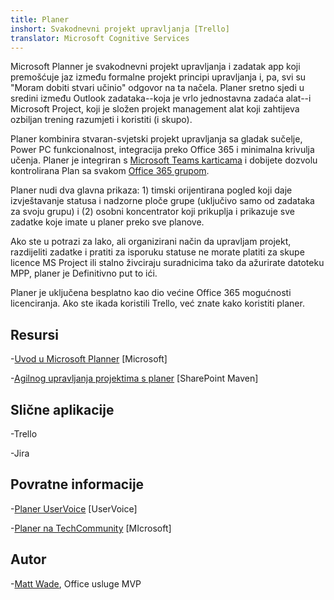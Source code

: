 ```yaml
---
title: Planer
inshort: Svakodnevni projekt upravljanja [Trello]
translator: Microsoft Cognitive Services
---
```



Microsoft Planner je svakodnevni projekt upravljanja i zadatak app koji premošćuje jaz između formalne projekt principi upravljanja i, pa, svi su "Moram dobiti stvari učinio" odgovor na ta načela. Planer sretno sjedi u sredini između Outlook zadataka--koja je vrlo jednostavna zadaća alat--i Microsoft Project, koji je složen projekt management alat koji zahtijeva ozbiljan trening razumjeti i koristiti (i skupo). 

Planer kombinira stvaran-svjetski projekt upravljanja sa gladak sučelje, Power PC funkcionalnost, integracija preko Office 365 i minimalna krivulja učenja. Planer je integriran s [Microsoft Teams karticama](https://blogs.technet.microsoft.com/skypehybridguy/2017/08/30/microsoft-teams-using-planner-to-stay-organized/) i dobijete dozvolu kontrolirana Plan sa svakom [Office 365 grupom](http://icsh.pt/O365groups).

Planer nudi dva glavna prikaza: 1) timski orijentirana pogled koji daje izvještavanje statusa i nadzorne ploče grupe (uključivo samo od zadataka za svoju grupu) i (2) osobni koncentrator koji prikuplja i prikazuje sve zadatke koje imate u planer preko sve planove.

Ako ste u potrazi za lako, ali organizirani način da upravljam projekt, razdijeliti zadatke i pratiti za isporuku statuse ne morate platiti za skupe licence MS Project ili stalno živciraju suradnicima tako da ažurirate datoteku MPP, planer je Definitivno put to ići.

Planer je uključena besplatno kao dio većine Office 365 mogućnosti licenciranja. Ako ste ikada koristili Trello, već znate kako koristiti planer.

Resursi
---------

-[Uvod u Microsoft Planner](https://support.office.com/en-us/article/Microsoft-Planner-help-4a9a13c6-3adf-4a60-a6fc-15c0b15e16fc?ui=en-US&rs=en-US&ad=US)
    \[Microsoft\]

-[Agilnog upravljanja projektima s planer](https://sharepointmaven.com/how-to-use-microsoft-planner-for-agile-and-scrum-projects/)
    \[SharePoint Maven\]

Slične aplikacije
--------------------

-Trello

-Jira

Povratne informacije
---------

-[Planer UserVoice](https://planner.uservoice.com/forums/330525-microsoft-planner-feedback-forum)
    \[UserVoice\]

-[Planer na TechCommunity](https://techcommunity.microsoft.com/t5/Planner/ct-p/Planner)
    \[MIcrosoft\]

Autor
---------

-[Matt Wade](https://www.linkedin.com/in/thatmattwade/), Office usluge MVP


